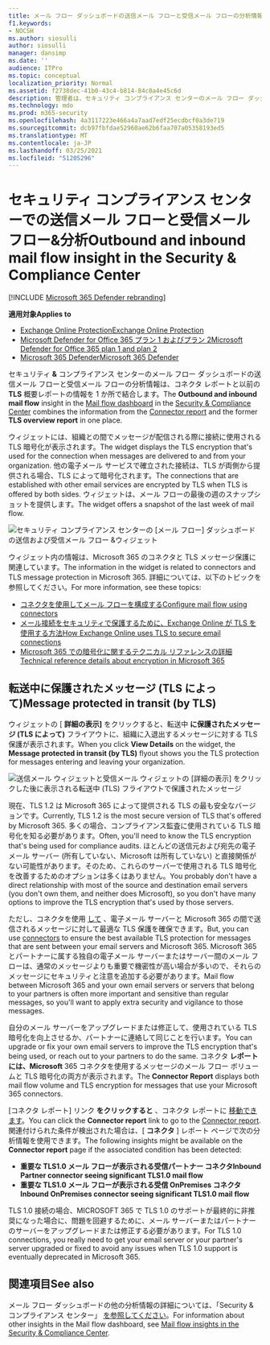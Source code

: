 ```yaml
---
title: メール フロー ダッシュボードの送信メール フローと受信メール フローの分析情報
f1.keywords:
- NOCSH
ms.author: siosulli
author: siosulli
manager: dansimp
ms.date: ''
audience: ITPro
ms.topic: conceptual
localization_priority: Normal
ms.assetid: f2738dec-41b0-43c4-b814-84c0a4e45c6d
description: 管理者は、セキュリティ コンプライアンス センターのメール フロー ダッシュボードで、送信メール フローと受信メール フロー&できます。
ms.technology: mdo
ms.prod: m365-security
ms.openlocfilehash: 4a3117223e466a4a7aad7edf25ecdbcf0a3de719
ms.sourcegitcommit: dcb97fbfdae52960ae62b6faa707a05358193ed5
ms.translationtype: MT
ms.contentlocale: ja-JP
ms.lasthandoff: 03/25/2021
ms.locfileid: "51205296"
---
```

# <a name="outbound-and-inbound-mail-flow-insight-in-the-security--compliance-center"></a><span data-ttu-id="0e438-103">セキュリティ コンプライアンス センターでの送信メール フローと受信メール フロー&分析</span><span class="sxs-lookup"><span data-stu-id="0e438-103">Outbound and inbound mail flow insight in the Security & Compliance Center</span></span>

[!INCLUDE [Microsoft 365 Defender rebranding](../includes/microsoft-defender-for-office.md)]

<span data-ttu-id="0e438-104">**適用対象**</span><span class="sxs-lookup"><span data-stu-id="0e438-104">**Applies to**</span></span>
- [<span data-ttu-id="0e438-105">Exchange Online Protection</span><span class="sxs-lookup"><span data-stu-id="0e438-105">Exchange Online Protection</span></span>](exchange-online-protection-overview.md)
- [<span data-ttu-id="0e438-106">Microsoft Defender for Office 365 プラン 1 およびプラン 2</span><span class="sxs-lookup"><span data-stu-id="0e438-106">Microsoft Defender for Office 365 plan 1 and plan 2</span></span>](defender-for-office-365.md)
- [<span data-ttu-id="0e438-107">Microsoft 365 Defender</span><span class="sxs-lookup"><span data-stu-id="0e438-107">Microsoft 365 Defender</span></span>](../defender/microsoft-365-defender.md)

<span data-ttu-id="0e438-108">セキュリティ [](mail-flow-insights-v2.md)**&** コンプライアンス センターのメール フロー ダッシュボードの送信メール [](https://protection.office.com)フローと受信メール フローの分析情報は、[](view-mail-flow-reports.md#connector-report)コネクタ レポートと以前の **TLS** 概要レポートの情報を 1 か所で結合します。</span><span class="sxs-lookup"><span data-stu-id="0e438-108">The **Outbound and inbound mail flow** insight in the [Mail flow dashboard](mail-flow-insights-v2.md) in the [Security & Compliance Center](https://protection.office.com) combines the information from the [Connector report](view-mail-flow-reports.md#connector-report) and the former **TLS overview report** in one place.</span></span>

<span data-ttu-id="0e438-109">ウィジェットには、組織との間でメッセージが配信される際に接続に使用される TLS 暗号化が表示されます。</span><span class="sxs-lookup"><span data-stu-id="0e438-109">The widget displays the TLS encryption that's used for the connection when messages are delivered to and from your organization.</span></span> <span data-ttu-id="0e438-110">他の電子メール サービスで確立された接続は、TLS が両側から提供される場合、TLS によって暗号化されます。</span><span class="sxs-lookup"><span data-stu-id="0e438-110">The connections that are established with other email services are encrypted by TLS when TLS is offered by both sides.</span></span> <span data-ttu-id="0e438-111">ウィジェットは、メール フローの最後の週のスナップショットを提供します。</span><span class="sxs-lookup"><span data-stu-id="0e438-111">The widget offers a snapshot of the last week of mail flow.</span></span>

![セキュリティ コンプライアンス センターの [メール フロー] ダッシュボードの送信および受信メール フロー &ウィジェット](../../media/mfi-outbound-and-inbound-mail-flow-report-widget.png)

<span data-ttu-id="0e438-113">ウィジェット内の情報は、Microsoft 365 のコネクタと TLS メッセージ保護に関連しています。</span><span class="sxs-lookup"><span data-stu-id="0e438-113">The information in the widget is related to connectors and TLS message protection in Microsoft 365.</span></span> <span data-ttu-id="0e438-114">詳細については、以下のトピックを参照してください。</span><span class="sxs-lookup"><span data-stu-id="0e438-114">For more information, see these topics:</span></span>

- [<span data-ttu-id="0e438-115">コネクタを使用してメール フローを構成する</span><span class="sxs-lookup"><span data-stu-id="0e438-115">Configure mail flow using connectors</span></span>](/exchange/mail-flow-best-practices/use-connectors-to-configure-mail-flow/use-connectors-to-configure-mail-flow)
- [<span data-ttu-id="0e438-116">メール接続をセキュリティで保護するために、Exchange Online が TLS を使用する方法</span><span class="sxs-lookup"><span data-stu-id="0e438-116">How Exchange Online uses TLS to secure email connections</span></span>](../../compliance/exchange-online-uses-tls-to-secure-email-connections.md)
- [<span data-ttu-id="0e438-117">Microsoft 365 での暗号化に関するテクニカル リファレンスの詳細</span><span class="sxs-lookup"><span data-stu-id="0e438-117">Technical reference details about encryption in Microsoft 365</span></span>](../../compliance/technical-reference-details-about-encryption.md)

## <a name="message-protected-in-transit-by-tls"></a><span data-ttu-id="0e438-118">転送中に保護されたメッセージ (TLS によって)</span><span class="sxs-lookup"><span data-stu-id="0e438-118">Message protected in transit (by TLS)</span></span>

<span data-ttu-id="0e438-119">ウィジェットの [ **詳細の表示]** をクリックすると、転送中 **に保護されたメッセージ (TLS によって)** フライアウトに、組織に入退出するメッセージに対する TLS 保護が表示されます。</span><span class="sxs-lookup"><span data-stu-id="0e438-119">When you click **View Details** on the widget, the **Message protected in transit (by TLS)** flyout shows you the TLS protection for messages entering and leaving your organization.</span></span>

![送信メール ウィジェットと受信メール ウィジェットの [詳細の表示] をクリックした後に表示される転送中 (TLS) フライアウトで保護されたメッセージ](../../media/mfi-outbound-and-inbound-mail-flow-report-details.png)

<span data-ttu-id="0e438-121">現在、TLS 1.2 は Microsoft 365 によって提供される TLS の最も安全なバージョンです。</span><span class="sxs-lookup"><span data-stu-id="0e438-121">Currently, TLS 1.2 is the most secure version of TLS that's offered by Microsoft 365.</span></span> <span data-ttu-id="0e438-122">多くの場合、コンプライアンス監査に使用されている TLS 暗号化を知る必要があります。</span><span class="sxs-lookup"><span data-stu-id="0e438-122">Often, you'll need to know the TLS encryption that's being used for compliance audits.</span></span> <span data-ttu-id="0e438-123">ほとんどの送信元および宛先の電子メール サーバー (所有していない、Microsoft は所有していない) と直接関係がない可能性があります。そのため、これらのサーバーで使用される TLS 暗号化を改善するためのオプションは多くはありません。</span><span class="sxs-lookup"><span data-stu-id="0e438-123">You probably don't have a direct relationship with most of the source and destination email servers (you don't own them, and neither does Microsoft), so you don't have many options to improve the TLS encryption that's used by those servers.</span></span>

<span data-ttu-id="0e438-124">ただし、コネクタを使用 [して](/exchange/mail-flow-best-practices/use-connectors-to-configure-mail-flow/use-connectors-to-configure-mail-flow) 、電子メール サーバーと Microsoft 365 の間で送信されるメッセージに対して最適な TLS 保護を確保できます。</span><span class="sxs-lookup"><span data-stu-id="0e438-124">But, you can use [connectors](/exchange/mail-flow-best-practices/use-connectors-to-configure-mail-flow/use-connectors-to-configure-mail-flow) to ensure the best available TLS protection for messages that are sent between your email servers and Microsoft 365.</span></span> <span data-ttu-id="0e438-125">Microsoft 365 とパートナーに属する独自の電子メール サーバーまたはサーバー間のメール フローは、通常のメッセージよりも重要で機密性が高い場合が多いので、それらのメッセージにセキュリティと注意を追加する必要があります。</span><span class="sxs-lookup"><span data-stu-id="0e438-125">Mail flow between Microsoft 365 and your own email servers or servers that belong to your partners is often more important and sensitive than regular messages, so you'll want to apply extra security and vigilance to those messages.</span></span>

<span data-ttu-id="0e438-126">自分のメール サーバーをアップグレードまたは修正して、使用されている TLS 暗号化を向上させるか、パートナーに連絡して同じことを行います。</span><span class="sxs-lookup"><span data-stu-id="0e438-126">You can upgrade or fix your own email servers to improve the TLS encryption that's being used, or reach out to your partners to do the same.</span></span> <span data-ttu-id="0e438-127">コネクタ **レポートには、Microsoft** 365 コネクタを使用するメッセージのメール フロー ボリュームと TLS 暗号化の両方が表示されます。</span><span class="sxs-lookup"><span data-stu-id="0e438-127">The **Connector Report** displays both mail flow volume and TLS encryption for messages that use your Microsoft 365 connectors.</span></span>

<span data-ttu-id="0e438-128">[コネクタ レポート] リンク **をクリックすると** 、コネクタ レポートに [移動できます](view-mail-flow-reports.md#connector-report)。</span><span class="sxs-lookup"><span data-stu-id="0e438-128">You can click the **Connector report** link to go to the [Connector report](view-mail-flow-reports.md#connector-report).</span></span> <span data-ttu-id="0e438-129">関連付けられた条件が検出された場合は、[ **コネクタ** ] レポート ページで次の分析情報を使用できます。</span><span class="sxs-lookup"><span data-stu-id="0e438-129">The following insights might be available on the **Connector report** page if the associated condition has been detected:</span></span>

- <span data-ttu-id="0e438-130">**重要な TLS1.0 メール フローが表示される受信パートナー コネクタ**</span><span class="sxs-lookup"><span data-stu-id="0e438-130">**Inbound Partner connector seeing significant TLS1.0 mail flow**</span></span>
- <span data-ttu-id="0e438-131">**重要な TLS1.0 メール フローが表示される受信 OnPremises コネクタ**</span><span class="sxs-lookup"><span data-stu-id="0e438-131">**Inbound OnPremises connector seeing significant TLS1.0 mail flow**</span></span>

<span data-ttu-id="0e438-132">TLS 1.0 接続の場合、MICROSOFT 365 で TLS 1.0 のサポートが最終的に非推奨になった場合に、問題を回避するために、メール サーバーまたはパートナーのサーバーをアップグレードまたは修正する必要があります。</span><span class="sxs-lookup"><span data-stu-id="0e438-132">For TLS 1.0 connections, you really need to get your email server or your partner's server upgraded or fixed to avoid any issues when TLS 1.0 support is eventually deprecated in Microsoft 365.</span></span>

## <a name="see-also"></a><span data-ttu-id="0e438-133">関連項目</span><span class="sxs-lookup"><span data-stu-id="0e438-133">See also</span></span>

<span data-ttu-id="0e438-134">メール フロー ダッシュボードの他の分析情報の詳細については、「Security & コンプライアンス センター」 [を参照してください](mail-flow-insights-v2.md)。</span><span class="sxs-lookup"><span data-stu-id="0e438-134">For information about other insights in the Mail flow dashboard, see [Mail flow insights in the Security & Compliance Center](mail-flow-insights-v2.md).</span></span>